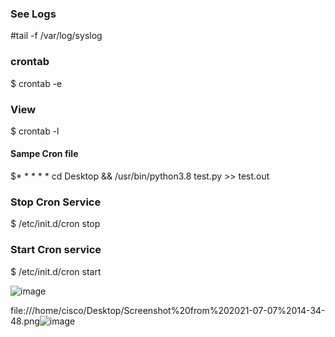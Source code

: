 ### See Logs

#tail -f /var/log/syslog

### crontab

$ crontab -e

### View

$ crontab -l

#### Sampe Cron file

$* * * * * cd Desktop && /usr/bin/python3.8 test.py >> test.out

### Stop Cron Service

$ /etc/init.d/cron stop

### Start Cron service

$ /etc/init.d/cron start


![image](https://user-images.githubusercontent.com/49310101/122632597-b114eb80-d088-11eb-888a-13c94bbdbefa.png)



file:///home/cisco/Desktop/Screenshot%20from%202021-07-07%2014-34-48.png![image](https://user-images.githubusercontent.com/49310101/125158092-5bfe5e00-e18c-11eb-9828-fbed0c2553ac.png)
